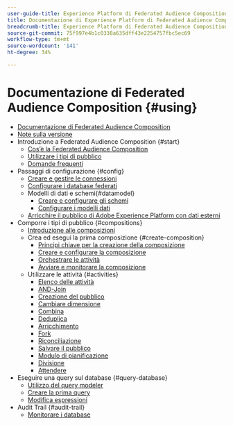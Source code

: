 ```yaml
---
user-guide-title: Experience Platform di Federated Audience Composition
title: Documentazione di Experience Platform di Federated Audience Composition
breadcrumb-title: Experience Platform di Federated Audience Composition
source-git-commit: 75f997e4b1c0338a635dff43e2254757fbc5ec69
workflow-type: tm+mt
source-wordcount: '141'
ht-degree: 34%

---
```



# Documentazione di Federated Audience Composition {#using}

+ [Documentazione di Federated Audience Composition](home.md)
+ [Note sulla versione](start/release-notes.md)
+ Introduzione a Federated Audience Composition {#start}
   + [Cos’è la Federated Audience Composition](start/get-started.md)
   + [Utilizzare i tipi di pubblico](start/audiences.md)
   + [Domande frequenti](start/faq.md)
+ Passaggi di configurazione {#config}
   + [Creare e gestire le connessioni](connections/connections.md)
   + [Configurare i database federati](connections/federated-db.md)
   + Modelli di dati e schemi{#datamodel}
      + [Creare e configurare gli schemi](customer/schemas.md)
      + [Configurare i modelli dati](data-management/gs-models.md)
   + [Arricchire il pubblico di Adobe Experience Platform con dati esterni](connections/destinations.md)
+ Comporre i tipi di pubblico {#compositions}
   + [Introduzione alle composizioni](compositions/gs-compositions.md)
   + Crea ed esegui la prima composizione {#create-composition}
      + [Principi chiave per la creazione della composizione](compositions/gs-composition-creation.md)
      + [Creare e configurare la composizione](compositions/create-composition.md)
      + [Orchestrare le attività](compositions/orchestrate-activities.md)
      + [Avviare e monitorare la composizione](compositions/start-monitor-composition.md)
   + Utilizzare le attività {#activities}
      + [Elenco delle attività](compositions/activities/about-activities.md)
      + [AND-Join](compositions/activities/and-join.md)
      + [Creazione del pubblico](compositions/activities/build-audience.md)
      + [Cambiare dimensione](compositions/activities/change-dimension.md)
      + [Combina](compositions/activities/combine.md)
      + [Deduplica](compositions/activities/deduplication.md)
      + [Arricchimento](compositions/activities/enrichment.md)
      + [Fork](compositions/activities/fork.md)
      + [Riconciliazione](compositions/activities/reconciliation.md)
      + [Salvare il pubblico](compositions/activities/save-audience.md)
      + [Modulo di pianificazione](compositions/activities/scheduler.md)
      + [Divisione](compositions/activities/split.md)
      + [Attendere](compositions/activities/wait.md)
+ Eseguire una query sul database {#query-database}
   + [Utilizzo del query modeler](query/query-modeler-overview.md)
   + [Creare la prima query](query/build-query.md)
   + [Modifica espressioni](query/expression-editor.md)
+ Audit Trail {#audit-trail}
   + [Monitorare i database](admin/audit-trail.md)
